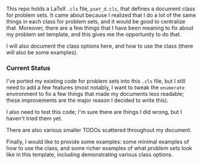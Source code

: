 This repo holds a LaTeX `.cls` file, `pset_d.cls`, that defines a document class for problem sets.
It came about because I realized that I do a lot of the same things in each class for problem sets,
and it would be good to centralize that. Moreover, there are a few things that I have been meaning
to fix about my problem set template, and this gives me the opportunity to do that.

I will also document the class options here, and how to use the class (there will also be some
examples).

### Current Status

I've ported my existing code for problem sets into this `.cls` file, but I still need to add a few
features (most notably, I want to tweak the `enumerate` environment to fix a few things that made my
documents less readable; these improvements are the major reason I decided to write this).

I also need to test this code; I'm sure there are things I did wrong, but I haven't tried them yet.

There are also various smaller TODOs scattered throughout my document.

Finally, I would like to provide some examples: some minimal examples of how to use the class, and some
richer examples of what problem sets look like in this template, including demonstrating various class
options.
